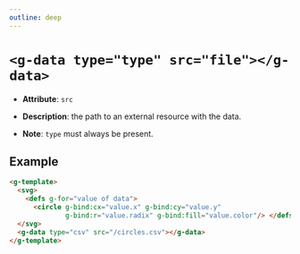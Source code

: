 ```yaml
---
outline: deep
---
```


# `<g-data type="type" src="file"></g-data>`

- **Attribute**: `src`

- **Description**: the path to an external resource with the data.

- **Note**: `type` must always be present.

## Example

```html
<g-template>
  <svg>
    <defs g-for="value of data">
      <circle g-bind:cx="value.x" g-bind:cy="value.y"
              g-bind:r="value.radix" g-bind:fill="value.color"/> </defs>
  </svg>
  <g-data type="csv" src="/circles.csv"></g-data>
</g-template>
```

<g-template>
  <svg>
    <defs g-for="value of data">
      <circle g-bind:cx="value.x" g-bind:cy="value.y"
              g-bind:r="value.radix" g-bind:fill="value.color"/> </defs>
  </svg>
  <g-data type="csv" src="/circles.csv"></g-data>
</g-template>